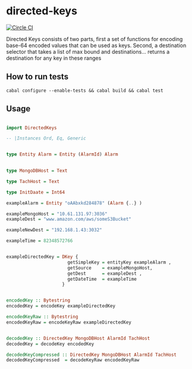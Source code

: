 
# directed-keys

[![Circle CI](https://circleci.com/gh/plow-technologies/directed-keys/tree/master.svg?style=svg&circle-token=8861d4927e944849b7cfdf99211c4f68d1921e36)](https://circleci.com/gh/plow-technologies/directed-keys/tree/master)

Directed Keys consists of two parts, first a set of functions for encoding base-64 encoded values that can be used as keys.
Second, a destination selector that takes a list of max bound and destinations... returns a destination for any key in these ranges

## How to run tests

```
cabal configure --enable-tests && cabal build && cabal test
```

## Usage

``` haskell

import DirectedKeys

-- |Instances Ord, Eq, Generic


type Entity Alarm = Entity (AlarmId) Alarm 
    

type MongoDBHost = Text 

type TachHost = Text 

type InitDaate = Int64

exampleAlarm = Entity "oAAbxkd284878" (Alarm {..} ) 

exampleMongoHost = "10.61.131.97:3036"
exampleDest = "www.amazon.com/aws/someS3Bucket"

exampleNewDest = "192.168.1.43:3032"

exampleTime = 82348572766


exampleDirectedKey = DKey { 
                       getSimpleKey = entityKey exampleAlarm , 
                       getSource    = exampleMongoHost,
                       getDest      = exampleDest ,
                       getDateTime  = exampleTime 
                     } 


encodedKey :: Bytestring
encodedKey = encodeKey exampleDirectedKey

encodedKeyRaw :: Bytestring
encodedKeyRaw = encodeKeyRaw exampleDirectedKey


decodedKey :: DirectedKey MongoDBHost AlarmId TachHost
decodedKey = decodeKey encodedKey 

decodedKeyCompressed :: DirectedKey MongoDBHost AlarmId TachHost
decodedKeyCompressed  = decodeKeyRaw encodedKeyRaw


```
